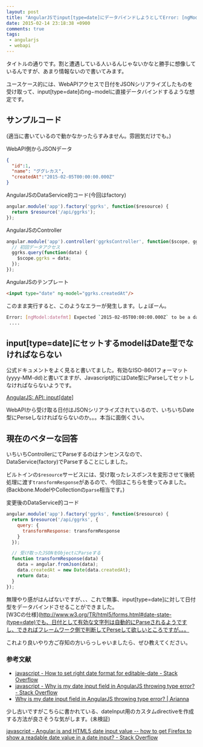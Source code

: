 ```yaml
---
layout: post
title: "AngularJSでinput[type=date]にデータバインドしようとしてError: [ngModel:datefmt]で怒られて困っている人向けの小ネタ"
date: 2015-02-14 23:18:38 +0900
comments: true
tags:
 - angularjs
 - webapi
---
```


タイトルの通りです。割と遭遇している人いるんじゃないかなと勝手に想像しているんですが、あまり情報ないので書いてみます。

ユースケース的には、WebAPIアクセスで日付をJSONシリアライズしたものを受け取って、input[type=date]のng−modelに直接データバインドするような想定です。

<!-- more -->

## サンプルコード

(適当に書いているので動かなかったらすみません。雰囲気だけでも。)

WebAPI側からJSONデータ
```json
{
  "id":1,
  "name": "ググレカス",
  "createdAt":"2015-02-05T00:00:00.000Z"
}
```

AngularJSのDataService的コード(今回はfactory)

```js
angular.module('app').factory('ggrks', function($resource) {
  return $resource('/api/ggrks');
});
```

AngularJSのController
```js
angular.module('app').controller('ggrksController', function($scope, ggrks) {
  // 初回データアクセス
  ggrks.query(function(data) {
    $scope.ggrks = data;
  });
});
```

AngularJSのテンプレート
```html
<input type="date" ng-model="ggrks.createdAt"/>
```

このまま実行すると、このようなエラーが発生します。しょぼーん。

```sh
Error: [ngModel:datefmt] Expected `2015-02-05T00:00:00.000Z` to be a date
 ....
```

## input[type=date]にセットするmodelはDate型でなければならない

公式ドキュメントをよく見ると書いてました。有効なISO-8601フォーマット(yyyy-MM-dd)と書いてますが、Javascript的にはDate型にParseしてセットしなければならないようです。

[AngularJS: API: input[date]](https://docs.angularjs.org/api/ng/input/input%5Bdate%5D)

WebAPIから受け取る日付はJSONシリアライズされているので、いちいちDate型にPerseしなければならないのか。。。本当に面倒くさい。

## 現在のベターな回答

いちいちControllerにてParseするのはナンセンスなので、DataService(factory)でParseすることにしました。

ビルトインの`$resource`サービスには、受け取ったレスポンスを変形させて後続処理に渡す`transformResponse`があるので、今回はこちらを使ってみました。  
(Backbone.ModelやCollectionの`parse`相当です。)

変更後のDataService的コード
```js
angular.module('app').factory('ggrks', function($resource) {
  return $resource('/api/ggrks', {
    query: {
      transformResponse: transformResponse
    }
  });

  // 受け取ったJSONをObjectにParseする
  function transformResponse(data) {
    data = angular.fromJson(data);
    data.createdAt = new Date(data.createdAt);
    return data;
  }
});
```

無理やり感がはんぱないですが、、、これで無事、input[type=date]に対して日付型をデータバインドさせることができました。  
[W3Cの仕様](http://www.w3.org/TR/html5/forms.html#date-state-(type=date)でも、日付として有効な文字列は自動的にParseされるようですし、できればフレームワーク側で判断してPerseして欲しいところですが。。。

これより良いやり方ご存知の方いらっしゃいましたら、ぜひ教えてください。

### 参考文献

* [javascript - How to set right date format for editable-date - Stack Overflow](http://stackoverflow.com/questions/26825433/how-to-set-right-date-format-for-editable-date)
* [javascript - Why is my date input field in AngularJS throwing type error? - Stack Overflow](http://stackoverflow.com/questions/26853173/why-is-my-date-input-field-in-angularjs-throwing-type-error)
* [Why is my date input field in AngularJS throwing type error? | Arianna](http://hiteshtwo.org/arianna/2015/01/20/why-is-my-date-input-field-in-angularjs-throwing-type-error/)

少し古いですがこちらに書かれている、dateInput用のカスタムdirectiveを作成する方法が良さそうな気がします。(未検証)

[javascript - Angular.js and HTML5 date input value -- how to get Firefox to show a readable date value in a date input? - Stack Overflow](http://stackoverflow.com/questions/18061757/angular-js-and-html5-date-input-value-how-to-get-firefox-to-show-a-readable-d)
